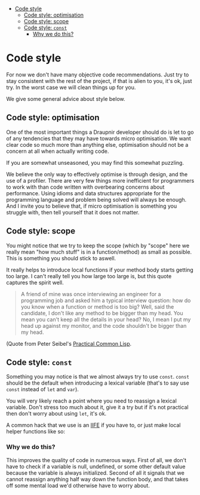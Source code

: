 <!-- START doctoc generated TOC please keep comment here to allow auto update -->
<!-- DON'T EDIT THIS SECTION, INSTEAD RE-RUN doctoc TO UPDATE -->

- [Code style](#code-style)
  - [Code style: optimisation](#code-style-optimisation)
  - [Code style: scope](#code-style-scope)
  - [Code style: `const`](#code-style-const)
    - [Why we do this?](#why-we-do-this)

<!-- END doctoc generated TOC please keep comment here to allow auto update -->

# Code style

For now we don't have many objective code recommendations.
Just try to stay consistent with the rest of the project,
if that is alien to you, it's ok, just try. In the worst case we will
clean things up for you.

We give some general advice about style below.

## Code style: optimisation

One of the most important things a Draupnir developer should do is let
to go of any tendencies that they may have towards micro optimisation.
We want clear code so much more than anything else, optimisation should
not be a concern at all when actually writing code.

If you are somewhat unseasoned, you may find this somewhat puzzling.

We believe the only way to effectively optimise is through design,
and the use of a profiler. There are very few things more inefficient
for programmers to work with than code written with overbearing
concerns about performance. Using idioms and data structures
appropriate for the programming language and problem being solved
will always be enough. And I invite you to believe that,
if micro optimisation is something you struggle with,
then tell yourself that it does not matter.

## Code style: scope

You might notice that we try to keep the scope (which by "scope"
here we really mean "how much stuff" is in a function/method)
as small as possible. This is something you should stick to aswell.

It really helps to introduce local functions if your method body starts
getting too large. I can't really tell you how large too large is,
but this quote captures the spirit well.

> A friend of mine was once interviewing an engineer for a programming
job and asked him a typical interview question: how do you know when a
function or method is too big? Well, said the candidate, I don't like
any method to be bigger than my head. You mean you can't keep all the
details in your head? No, I mean I put my head up against my monitor,
and the code shouldn't be bigger than my head.

(Quote from Peter Seibel's [Practical Common Lisp](https://gigamonkeys.com/book/).

## Code style: `const`

Something you may notice is that we almost always try to use `const`.
`const` should be the default when introducing a lexical variable
(that's to say use `const` instead of `let` and `var`).

You will very likely reach a point where you need to reassign a
lexical variable. Don't stress too much about it, give it a try
but if it's not practical then don't worry about using `let`,
it's ok.

A common hack that we use is an [IIFE](https://developer.mozilla.org/en-US/docs/Glossary/IIFE)
if you have to, or just make local helper functions like so:

### Why we do this?

This improves the quality of code in numerous ways.
First of all, we don't have to check if a variable is null, undefined,
or some other default value because the variable is always initialized.
Second of all it signals that we cannot reassign anything half
way down the function body, and that takes off some mental load we'd
otherwise have to  worry about.
